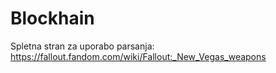 # Blockhain

Spletna stran za uporabo parsanja:
https://fallout.fandom.com/wiki/Fallout:_New_Vegas_weapons
